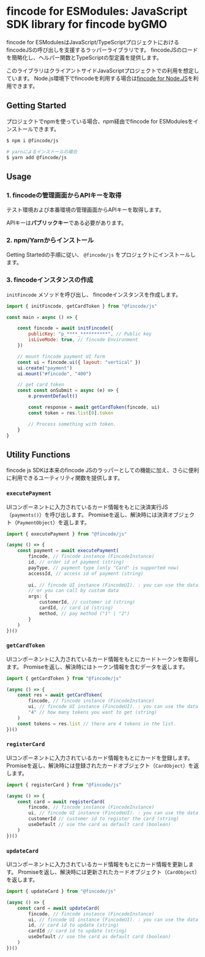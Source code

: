 # fincode for ESModules: JavaScript SDK library for fincode byGMO

fincode for ESModulesはJavaScript/TypeScriptプロジェクトにおけるfincodeJSの呼び出しを支援するラッパーライブラリです。 fincodeJSのロードを簡略化し、ヘルパー関数とTypeScriptの型定義を提供します。

このライブラリはクライアントサイドJavaScriptプロジェクトでの利用を想定しています。 Node.js環境下でfincodeを利用する場合は[fincode for Node.JS]()を利用できます。

## Getting Started
プロジェクトでnpmを使っている場合、npm経由でfincode for ESModulesをインストールできます。

```bash
$ npm i @fincode/js

# yarnによるインストールの場合
$ yarn add @fincode/js
```

## Usage
### 1. fincodeの管理画面からAPIキーを取得

テスト環境および本番環境の管理画面からAPIキーを取得します。

APIキーは**パブリックキー**である必要があります。

### 2. npm/Yarnからインストール

Getting Startedの手順に従い、 `@fincode/js` をプロジェクトにインストールします。

### 3. fincodeインスタンスの作成

`initFincode` メソッドを呼び出し、 fincodeインスタンスを作成します。

```js
import { initFincode, getCardToken } from "@fincode/js"

const main = async () => {

    const fincode = await initFincode({
        publicKey: "p_****_**********", // Public key
        isLiveMode: true, // fincode Environment
    })

    // mount fincode payment UI form
    const ui = fincode.ui({ layout: "vertical" })
    ui.create("payment")
    ui.mount("#fincode", "400")

    // get card token
    const const onSubmit = async (e) => {
        e.preventDefault()

        const response = await getCardToken(fincode, ui)
        const token = res.list[0].token

        // Process something with token.
    }
}
```

## Utility Functions

fincode js SDKは本来のfincode JSのラッパーとしての機能に加え、さらに便利に利用できるユーティリティ関数を提供します。

### `executePayment`
UIコンポーネントに入力されているカード情報をもとに決済実行JS（`payments()`）を呼び出します。
Promiseを返し、解決時には決済オブジェクト（`PaymentObject`）を返します。

```ts
import { executePayment } from "@fincode/js"

(async () => {
    const payment = await executePayment(
        fincode, // fincode instance (FincodeInstance)
        id, // order id of payment (string)
        payType, // payment type (only "Card" is supported now)
        accessId, // access id of payment (string)
        
        ui, // fincode UI instance (FincodeUI). : you can use the data input in the fincode ui component directly.
        // or you can call by custom data
        args: { 
            customerId, // customer id (string)
            cardId, // card id (string)
            method, // pay method ("1" | "2")
        }
    )
})()

```

### `getCardToken`
UIコンポーネントに入力されているカード情報をもとにカードトークンを取得します。
Promiseを返し、解決時にはトークン情報を含むデータを返します。

```ts
import { getCardToken } from "@fincode/js"

(async () => {
    const res = await getCardToken(
        fincode, // fincode instance (FincodeInstance)
        ui, // fincode UI instance (FincodeUI). : you can use the data input in the fincode ui component directly.
        "4" // how many tokens you want to get (string)
    )
    const tokens = res.list // there are 4 tokens in the list.
})()
```

### `registerCard`
UIコンポーネントに入力されているカード情報をもとにカードを登録します。
Promiseを返し、解決時には登録されたカードオブジェクト（`CardObject`）を返します。

```ts
import { registerCard } from "@fincode/js"

(async () => {
    const card = await registerCard(
        fincode, // fincode instance (FincodeInstance)
        ui, // fincode UI instance (FincodeUI). : you can use the data input in the fincode ui component directly.
        customerId // customer id to register the card (string)
        useDefault // use the card as default card (boolean)
    )
})()
```

### `updateCard`
UIコンポーネントに入力されているカード情報をもとにカード情報を更新します。
Promiseを返し、解決時には更新されたカードオブジェクト（`CardObject`）を返します。

```ts
import { updateCard } from "@fincode/js"

(async () => {
    const card = await updateCard(
        fincode, // fincode instance (FincodeInstance)
        ui, // fincode UI instance (FincodeUI). : you can use the data input in the fincode ui component directly.
        id, // card id to update (string)
        cardId // card id to update (string)
        useDefault // use the card as default card (boolean)
    )
})()
```